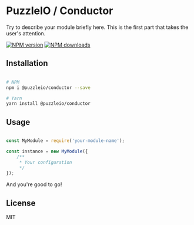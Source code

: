 # PuzzleIO / Conductor

Try to describe your module briefly here. This is the first part that takes the user's attention.

[![NPM version][npm-image]][npm-url]
[![NPM downloads][downloads-image]][downloads-url]

## Installation

```sh

# NPM
npm i @puzzleio/conductor --save

# Yarn
yarn install @puzzleio/conductor

```

## Usage

```js

const MyModule = require('your-module-name');

const instance = new MyModule({
    /**
     * Your configuration
     */
});

```

And you're good to go!

## License

MIT

[npm-image]: https://img.shields.io/npm/v/@puzzleio/conductor.svg?color=orange
[npm-url]: https://npmjs.org/package/@puzzleio/conductor/config
[downloads-image]: https://img.shields.io/npm/dt/@puzzleio/conductor.svg
[downloads-url]: https://npmjs.org/package/@puzzleio/conductor
